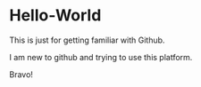 # Hello-World
This is just for getting familiar with Github.

I am new to github and trying to use this platform.

Bravo!
